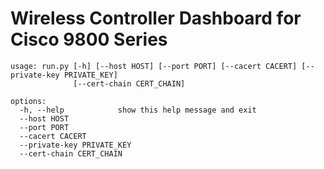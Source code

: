 # Wireless Controller Dashboard for Cisco 9800 Series

```
usage: run.py [-h] [--host HOST] [--port PORT] [--cacert CACERT] [--private-key PRIVATE_KEY]
              [--cert-chain CERT_CHAIN]

options:
  -h, --help            show this help message and exit
  --host HOST
  --port PORT
  --cacert CACERT
  --private-key PRIVATE_KEY
  --cert-chain CERT_CHAIN
```

